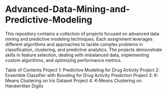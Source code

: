 # Advanced-Data-Mining-and-Predictive-Modeling

This repository contains a collection of projects focused on advanced data mining and predictive modeling techniques. Each assignment leverages different algorithms and approaches to tackle complex problems in classification, clustering, and predictive analytics. The projects demonstrate skills in feature selection, dealing with imbalanced data, implementing custom algorithms, and optimizing performance metrics.

Table of Contents
Project 1: Predictive Modeling for Drug Activity
Project 2: Ensemble Classifier with Boosting for Drug Activity Prediction
Project 3: K-Means Clustering on Iris Dataset
Project 4: K-Means Clustering on Handwritten Digits
